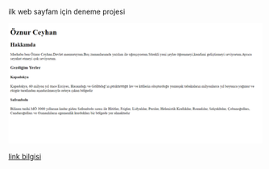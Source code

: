 ilk web sayfam için deneme projesi

![Images](images/web.png)

[link bilgisi](http://github.com//oznurceyhan)
